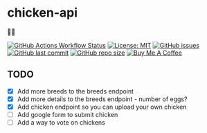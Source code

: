 # chicken-api

🐔🌐

[![GitHub Actions Workflow Status](https://img.shields.io/github/actions/workflow/status/qwex23/chicken-api/ci.yml)](https://github.com/qWeX23/chicken-api/actions/workflows/ci.yml)
[![License: MIT](https://img.shields.io/badge/License-MIT-yellow.svg)](https://opensource.org/licenses/MIT)
[![GitHub issues](https://img.shields.io/github/issues/qWeX23/chicken-api.svg)](https://github.com/qWeX23/chicken-api/issues)
[![GitHub last commit](https://img.shields.io/github/last-commit/qWeX23/chicken-api.svg)](https://github.com/qWeX23/chicken-api/commits/main)
[![GitHub repo size](https://img.shields.io/github/repo-size/qWeX23/chicken-api.svg)](https://github.com/qWeX23/chicken-api)
[![Buy Me A Coffee](https://img.shields.io/badge/Support%20the%20Flock-FF5F5F?style=for-the-badge&logo=buy-me-a-coffee&logoColor=white)](https://www.buymeacoffee.com/qwex)

## TODO

- [x] Add more breeds to the breeds endpoint
- [x] Add more details to the breeds endpoint - number of eggs?
- [x] Add chicken endpoint so you can upload your own chicken
- [ ] Add google form to submit chicken
- [ ] Add a way to vote on chickens
